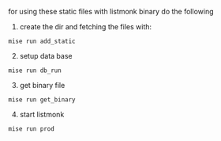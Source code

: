for using these static files with listmonk binary do the following

1. create the dir and fetching the files with:

```
mise run add_static
```

2. setup data base

```
mise run db_run
```

3. get binary file

```
mise run get_binary
```

4. start listmonk

```
mise run prod
```
